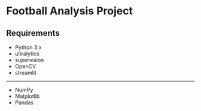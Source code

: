 # Football Analysis Project

## Requirements
- Python 3.x
- ultralytics
- supervision
- OpenCV
- streamlit
--------------
- NumPy
- Matplotlib
- Pandas